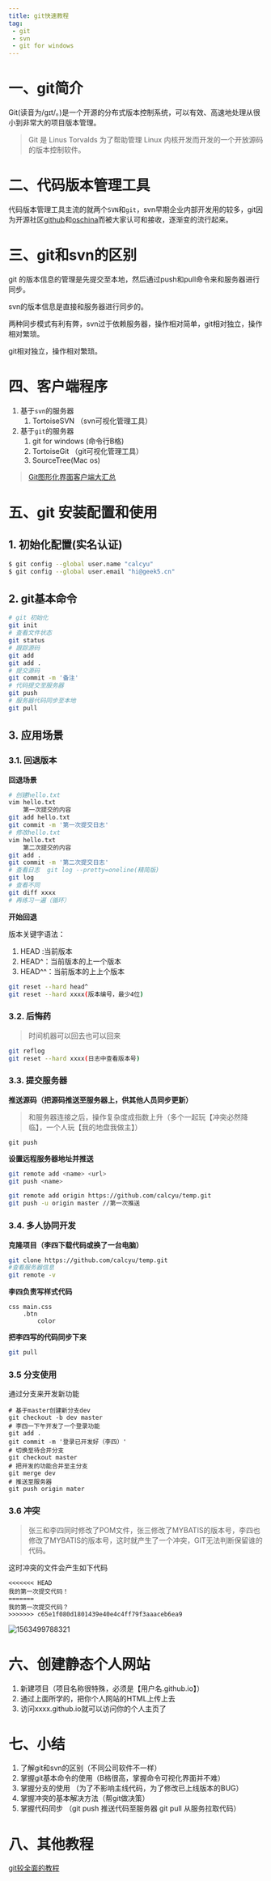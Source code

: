 ```yaml
---
title: git快速教程
tag:
 - git
 - svn
 - git for windows
---
```




# 一、git简介

Git(读音为/gɪt/。)是一个开源的分布式版本控制系统，可以有效、高速地处理从很小到非常大的项目版本管理。 

> Git 是 Linus Torvalds 为了帮助管理 Linux 内核开发而开发的一个开放源码的版本控制软件。



# 二、代码版本管理工具

代码版本管理工具主流的就两个`SVN`和`git`，svn早期企业内部开发用的较多，git因为开源社区[github](http://github.com)和[oschina](http://oschina.net)而被大家认可和接收，逐渐变的流行起来。

# 三、git和svn的区别

git 的版本信息的管理是先提交至本地，然后通过push和pull命令来和服务器进行同步。

svn的版本信息是直接和服务器进行同步的。

两种同步模式有利有弊，svn过于依赖服务器，操作相对简单，git相对独立，操作相对繁琐。

git相对独立，操作相对繁琐。



# 四、客户端程序

1. 基于`svn`的服务器
   1. TortoiseSVN （svn可视化管理工具）
2. 基于`git`的服务器
   1. git for windows (命令行B格)
   2. TortoiseGit （git可视化管理工具）
   3. SourceTree(Mac os)

> [Git图形化界面客户端大汇总](http://www.html580.com/11332/)



# 五、git 安装配置和使用

## 1. 初始化配置(实名认证)

```bash
$ git config --global user.name "calcyu"
$ git config --global user.email "hi@geek5.cn"
```

## 2. git基本命令


```bash
# git 初始化
git init
# 查看文件状态
git status
# 跟踪源码
git add
git add .
# 提交源码
git commit -m '备注'
# 代码提交至服务器
git push
# 服务器代码同步至本地
git pull
```
## 3. 应用场景

### 3.1. 回退版本

**回退场景**

```bash
# 创建hello.txt
vim hello.txt
	第一次提交的内容
git add hello.txt
git commit -m '第一次提交日志'
# 修改hello.txt
vim hello.txt
	第二次提交的内容
git add .
git commit -m '第二次提交日志'
# 查看日志  git log --pretty=oneline(精简版)
git log 
# 查看不同
git diff xxxx
# 再练习一遍（循环）
```

**开始回退**

版本关键字语法：

1. HEAD :当前版本
2. HEAD^：当前版本的上一个版本  
3. HEAD^^：当前版本的上上个版本

```bash
git reset --hard head^
git reset --hard xxxx(版本编号，最少4位)

```

### 3.2. 后悔药

> 时间机器可以回去也可以回来

```bash
git reflog
git reset --hard xxxx(日志中查看版本号)
```

### 3.3. 提交服务器

**推送源码（把源码推送至服务器上，供其他人员同步更新）**

> 和服务器连接之后，操作复杂度成指数上升（多个一起玩【冲突必然降临】，一个人玩【我的地盘我做主】）

    git push

**设置远程服务器地址并推送**

```bash
git remote add <name> <url>
git push <name>

git remote add origin https://github.com/calcyu/temp.git
git push -u origin master //第一次推送
```

### 3.4. 多人协同开发

**克隆项目（李四下载代码或换了一台电脑）**

```bash
git clone https://github.com/calcyu/temp.git
#查看服务器信息
git remote -v
```

**李四负责写样式代码**

```
css main.css
    .btn
        color
```
**把李四写的代码同步下来**

```bash
git pull
```

### 3.5 分支使用

通过分支来开发新功能

```
# 基于master创建新分支dev
git checkout -b dev master
# 李四一下午开发了一个登录功能
git add .
git commit -m '登录已开发好（李四）'
# 切换至待合并分支
git checkout master
# 把开发的功能合并至主分支
git merge dev
# 推送至服务器
git push origin mater
```

### 3.6 冲突

> 张三和李四同时修改了POM文件，张三修改了MYBATIS的版本号，李四也修改了MYBATIS的版本号，这时就产生了一个冲突，GIT无法判断保留谁的代码。

这时冲突的文件会产生如下代码

```
<<<<<<< HEAD
我的第一次提交代码！
=======
我的第一次提交代码？
>>>>>>> c65e1f080d1801439e40e4c4ff79f3aaaceb6ea9
```


![1563499788321](/assets/image/git-tutorials/1563499788321.png)


# 六、创建静态个人网站
1. 新建项目（项目名称很特殊，必须是【用户名.github.io】）
2. 通过上面所学的，把你个人网站的HTML上传上去
3. 访问xxxx.github.io就可以访问你的个人主页了

# 七、小结

1. 了解git和svn的区别（不同公司软件不一样）
2. 掌握git基本命令的使用（B格很高，掌握命令可视化界面并不难）
3. 掌握分支的使用 （为了不影响主线代码，为了修改已上线版本的BUG）
4. 掌握冲突的基本解决方法（帮git做决策）
5. 掌握代码同步 （git push 推送代码至服务器 git pull 从服务拉取代码）

# 八、其他教程
[git较全面的教程](https://www.liaoxuefeng.com/wiki/0013739516305929606dd18361248578c67b8067c8c017b000)